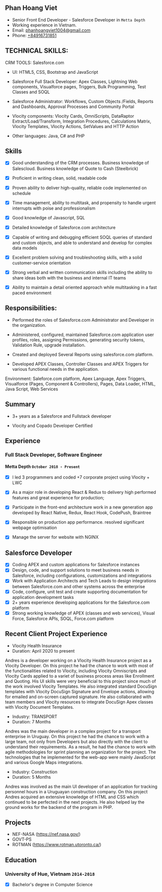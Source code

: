 ## Phan Hoang Viet

* Senior Front End Developer - Salesforce Developer in `Metta Depth`
* Working experience in Vietnam.
* Email: [phanhoangviet1004@gmail.com](phanhoangviet1004@gmail.com)
* Phone: [+84916731851](+84916731851)

## TECHNICAL SKILLS:

CRM TOOLS: Salesforce.com
- UI: HTML5, CSS, Bootstrap and JavaScript 
	
- Salesforce Full Stack Developer: Apex Classes, Lightning Web components, Visualforce pages, Triggers, Bulk Programming, Test Classes and SOQL
	
- Salesforce Administrator:   Workflows, Custom Objects /Fields, Reports and Dashboards, Approval Processes and Community Portal
	
- Vlocity components: Vlocity Cards, OmniScripts, DataRaptor Extract/Load/Transform, Integration Procedures, Calculations Matrix, Vlocity Templates, Vlocity Actions, SetValues and HTTP Action
	
- Other languages: Java, C# and PHP

## Skills 
- [x] Good understanding of the CRM processes. Business knowledge of Salescloud. Business knowledge of Quote to Cash (Steelbrick)
- [x] Proficient in writing clean, solid, readable code
- [x] Proven ability to deliver high-quality, reliable code implemented on schedule
- [x] Time management, ability to multitask, and propensity to handle urgent interrupts with poise and professionalism
- [x] Good knowledge of Javascript, SQL
- [x] Detailed knowledge of Salesforce.com architecture
- [x] Capable of writing and debugging efficient SOQL queries of standard and custom objects, and able to understand and develop for complex data models
- [x] Excellent problem solving and troubleshooting skills, with a solid customer-service orientation
- [x] Strong verbal and written communication skills including the ability to share ideas both with the business and internal IT teams
- [x] Ability to maintain a detail oriented approach while multitasking in a fast paced environment


## Responsibilities:
- Performed the roles of Salesforce.com Administrator and Developer in the organization.

- Administered, configured, maintained Salesforce.com application user profiles, roles, assigning Permissions, generating security tokens, Validation Rule, upgrade installation.

- Created and deployed Several Reports using salesforce.com platform.
    
- Developed APEX Classes, Controller Classes and APEX Triggers for various functional needs in the application.


Environment: Saleforce.com platform, Apex Language, Apex Triggers, Visualforce (Pages, Component & Controllers), Pages, Data Loader, HTML, Java Script, Web Services

## Summary
- 3+ years as a Salesforce and Fullstack developer
	
- Vlocity and Copado Developer Certified

## Experience

### **Full Stack Developer, Software Engineer**
#### Metta Depth `October 2018 - Present`
- [x] I led 3 programmers and coded +7 corporate project using Vlocity + LWC
- [x] As a major role in developing React & Redux to delivery high performed features and great experience for production;
- [x] Participate in the front-end architecture work in a new generation app developed by React Native, Redux, React Hook, CodePush, Braintree 
- [x] Responsible on production app performance. resolved significant webpage optimisation
- [x] Manage the server for website with NGINX


## Salesforce Developer
- [x] Coding APEX and custom applications for Salesforce instances
- [x] Design, code, and support solutions to meet business needs in Salesforce, including configurations, customizations and integrations
- [x] Work with Application Architects and Tech Leads to design integrations between Salesforce.com and other systems across the enterprise
- [x] Code, configure, unit test and create supporting documentation for application development tasks
- [x] 2+ years experience developing applications for the Salesforce.com platform
- [x] Strong working knowledge of APEX (classes and web services), Visual Force, Salesforce APIs, SOQL, Force.com platform

## Recent Client Project Experience

- Vlocity Health Insurance
- Duration: April 2020 to present

Andres is a developer working on a Vlocity Health Insurance project as a Vlocity Developer. On this project he had the chance to work with most of the functionalities related to Vlocity, including Vlocity Omniscripts and Vlocity Cards applied to a variet of business process areas like Enrollment and Quoting. His UI skills were very beneficial to this project since much of the work involved Vlocity Templates. He also integrated standard DocuSign templates with Vlocity DocuSign Signature and Envelope actions, allowing for emailed and on-screen captured signature.  He also collaborated with team members and Vlocity resources to integrate DocuSign Apex classes with Vlocity Document Templates.   

- Industry: TRANSPORT	
- Duration: 7 Months

Andres was the main developer in a complex project for a transport enterprise in Uruguay. On this project he had the chance to work with a large team, not only from Developers but also directly with the client to understand their requirements. As a result, he had the chance to work with agile methodologies for sprint planning an organization for the project. The technologies that he implemented for the web-app were mainly JavaScript and various Google Maps integrations.  

- Industry: Construction
- Duration: 5 Months 

Andres was involved as the main UI developer of an application for tracking personnel hours in a Uruguayan construction company. On this project Andres acquired an extensive knowledge of HTML and CSS which continued to be perfected in the next projects. He also helped lay the ground works for the backend of the program in PHP. 

## Projects

- NEF-NASA (https://nef.nasa.gov/)
- GOVT-PS 
- ROTMAN (https://www.rotman.utoronto.ca/)
## Education

### University of Hue, Vietnam `2014-2018`
- [x] Bachelor's degree in Computer Science
